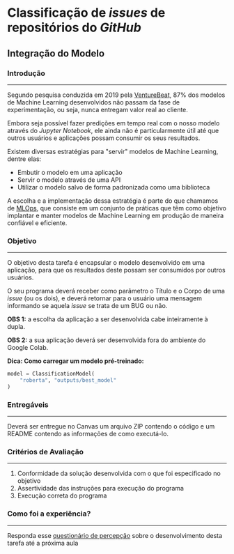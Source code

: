 # Classificação de _issues_ de repositórios do _GitHub_

## Integração do Modelo

### Introdução
<hr>

Segundo pesquisa conduzida em 2019 pela [VentureBeat](https://venturebeat.com/2019/07/19/why-do-87-of-data-science-projects-never-make-it-into-production/), 87% dos modelos de Machine Learning desenvolvidos não passam da fase de experimentação, ou seja, nunca entregam valor real ao cliente. 

Embora seja possível fazer predições em tempo real com o nosso modelo através do _Jupyter Notebook_, ele ainda não é particularmente útil até que outros usuários e aplicações possam consumir os seus resultados. 

Existem diversas estratégias para "servir" modelos de Machine Learning, dentre elas:
* Embutir o modelo em uma aplicação
* Servir o modelo através de uma API
* Utilizar o modelo salvo de forma padronizada como uma biblioteca

A escolha e a implementação dessa estratégia é parte do que chamamos de [MLOps](https://towardsdatascience.com/what-is-mlops-everything-you-must-know-to-get-started-523f2d0b8bd8), que consiste em um conjunto de práticas que têm como objetivo implantar e manter modelos de Machine Learning em produção de maneira confiável e eficiente. 

### Objetivo
<hr>

O objetivo desta tarefa é encapsular o modelo desenvolvido em uma aplicação, para que os resultados deste possam ser consumidos por outros usuários.

O seu programa deverá receber como parâmetro o Título e o Corpo de uma _issue_ (ou os dois), e deverá retornar para o usuário uma mensagem informando se aquela _issue_
se trata de um BUG ou não.

**OBS 1:** a escolha da aplicação a ser desenvolvida cabe inteiramente à dupla.

**OBS 2:** a sua aplicação deverá ser desenvolvida fora do ambiente do Google Colab.

**Dica: Como carregar um modelo pré-treinado:**

```python
model = ClassificationModel(
    "roberta", "outputs/best_model"
)
```

### Entregáveis
<hr>

Deverá ser entregue no Canvas um arquivo ZIP contendo o código e um README contendo as informações de como executá-lo.

### Critérios de Avaliação
<hr>

1. Conformidade da solução desenvolvida com o que foi especificado no objetivo
2. Assertividade das instruções para execução do programa
3. Execução correta do programa

### Como foi a experiência?
<hr>

Responda esse [questionário de percepção](https://forms.gle/xeQ9MzEtw8rxQ1caA) sobre o desenvolvimento desta tarefa até a próxima aula
